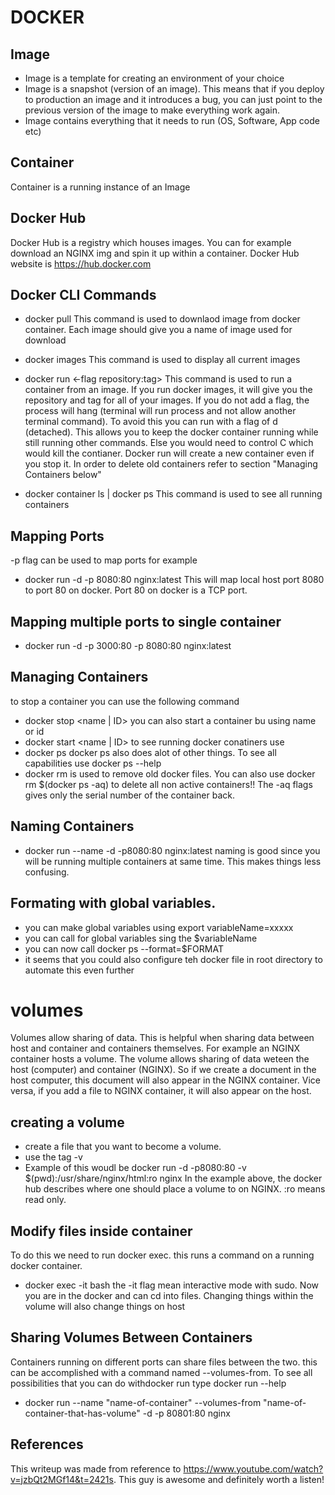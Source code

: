 # DOCKER

## Image 
* Image is a template for creating an environment of your choice
* Image is a snapshot (version of an image).  This means that if you deploy to production an image and it introduces a bug, you can just point to the previous version of the image
to make everything work again.
* Image contains everything that it needs to run (OS, Software, App code etc)

## Container
Container is a running instance of an Image

## Docker Hub
Docker Hub is a registry which houses images. You can for example download an NGINX img and spin it up within a container.  Docker Hub website is https://hub.docker.com

## Docker CLI Commands
* docker pull <name of image>   This command is used to downlaod image from docker container.  Each image should give you a name of image used for download

* docker images   This command is used to display all current images

* docker run <-flag repository:tag>   This command is used to run a container from an image.  If you run docker images, it will give you the repository and tag for all of your images.  If you do not add a flag, the process will hang (terminal will run process and not allow another terminal command).  To avoid this you can run with a flag of d (detached).  This allows you to keep the docker container running while still running other commands.  Else you would need to control C which would kill the contianer.
Docker run will create a new container even if you stop it.  In order to delete old containers refer to section "Managing Containers below"

* docker container ls | docker ps	This command is used to see all running containers 

## Mapping Ports
-p flag can be used to map ports for example
* docker run -d -p 8080:80 nginx:latest
This will map local host port 8080 to port 80 on docker.  Port 80 on docker is a TCP port.
## Mapping multiple ports to single container
* docker run -d -p 3000:80 -p 8080:80 nginx:latest

## Managing Containers
to stop a container you can use the following command
* docker stop <name | ID>
you can also start a container bu using name or id
* docker start <name | ID>
to see running docker conatiners use
* docker ps
docker ps also does alot of other things.  To see all capabilities use
docker ps --help
* docker rm is used to remove old docker files.  You can also use docker rm $(docker ps -aq) to delete all non active containers!!
The -aq flags gives only the serial number of the container back.

## Naming Containers
* docker run --name <enter name> -d -p8080:80 nginx:latest
naming is good since you will be running multiple containers at same time.  This makes things less confusing.

## Formating with global variables.
* you can make global variables using export variableName=xxxxx
* you can call for global variables sing the $variableName
* you can now call docker ps --format=$FORMAT
* it seems that you could also configure teh docker file in root directory to automate this even further

# volumes
Volumes allow sharing of data.  This is helpful when sharing data between host and container and containers themselves.
For example an NGINX container hosts a volume. The volume allows sharing of data weteen the host (computer) and container (NGINX).
So if we create a document in the host computer, this document will also appear in the NGINX container. Vice versa, if you add a file to NGINX container, it will also appear on the host.

## creating a volume
* create a file that you want to become a volume.
* use the tag -v <path of volume you want to use:path on container where you want to copy volume to>
* Example of this woudl be docker run -d -p8080:80 -v $(pwd):/usr/share/nginx/html:ro nginx
In the example above, the docker hub describes where one should place a volume to on NGINX. :ro means read only.

## Modify files inside container
To do this we need to run docker exec.  this runs a command on a running docker container.
* docker exec -it <name or id of container> bash
the -it flag mean interactive mode with sudo.  Now you are in the docker and can cd into files.  Changing things within the volume will also change things on host

## Sharing Volumes Between Containers
Containers running on different ports can share files between the two.  this can be accomplished with a command named --volumes-from.  To see all possibilities that you can do 
withdocker run type docker run --help
* docker run --name "name-of-container" --volumes-from "name-of-container-that-has-volume" -d -p 80801:80 nginx

## References
This writeup was made from reference to https://www.youtube.com/watch?v=jzbQt2MGf14&t=2421s.  This guy is awesome and definitely worth a listen!
